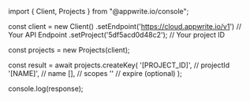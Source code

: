 import { Client, Projects } from "@appwrite.io/console";

const client = new Client()
    .setEndpoint('https://cloud.appwrite.io/v1') // Your API Endpoint
    .setProject('5df5acd0d48c2'); // Your project ID

const projects = new Projects(client);

const result = await projects.createKey(
    '[PROJECT_ID]', // projectId
    '[NAME]', // name
    [], // scopes
    '' // expire (optional)
);

console.log(response);
